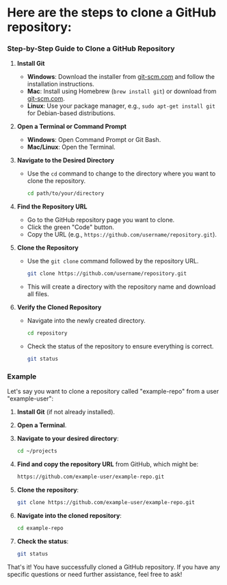 # Here are the steps to clone a GitHub repository:

### Step-by-Step Guide to Clone a GitHub Repository

1. **Install Git**
   - **Windows**: Download the installer from [git-scm.com](https://git-scm.com/download/win) and follow the installation instructions.
   - **Mac**: Install using Homebrew (`brew install git`) or download from [git-scm.com](https://git-scm.com/download/mac).
   - **Linux**: Use your package manager, e.g., `sudo apt-get install git` for Debian-based distributions.

2. **Open a Terminal or Command Prompt**
   - **Windows**: Open Command Prompt or Git Bash.
   - **Mac/Linux**: Open the Terminal.

3. **Navigate to the Desired Directory**
   - Use the `cd` command to change to the directory where you want to clone the repository.
     ```sh
     cd path/to/your/directory
     ```

4. **Find the Repository URL**
   - Go to the GitHub repository page you want to clone.
   - Click the green "Code" button.
   - Copy the URL (e.g., `https://github.com/username/repository.git`).

5. **Clone the Repository**
   - Use the `git clone` command followed by the repository URL.
     ```sh
     git clone https://github.com/username/repository.git
     ```
   - This will create a directory with the repository name and download all files.

6. **Verify the Cloned Repository**
   - Navigate into the newly created directory.
     ```sh
     cd repository
     ```
   - Check the status of the repository to ensure everything is correct.
     ```sh
     git status
     ```

### Example

Let's say you want to clone a repository called "example-repo" from a user "example-user":

1. **Install Git** (if not already installed).

2. **Open a Terminal**.

3. **Navigate to your desired directory**:
   ```sh
   cd ~/projects
   ```

4. **Find and copy the repository URL** from GitHub, which might be:
   ```sh
   https://github.com/example-user/example-repo.git
   ```

5. **Clone the repository**:
   ```sh
   git clone https://github.com/example-user/example-repo.git
   ```

6. **Navigate into the cloned repository**:
   ```sh
   cd example-repo
   ```

7. **Check the status**:
   ```sh
   git status
   ```

That's it! You have successfully cloned a GitHub repository. If you have any specific questions or need further assistance, feel free to ask!
